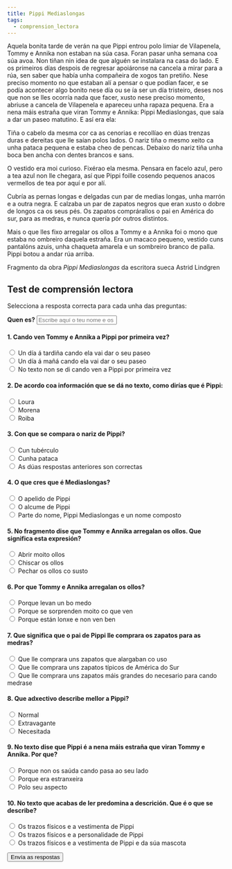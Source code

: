 ```yaml
---
title: Pippi Mediaslongas
tags:
  - comprension_lectora
---
```


<article>
Aquela bonita tarde de verán na que Pippi entrou polo limiar de Vilapenela, Tommy e Annika non estaban na súa casa. Foran pasar unha semana coa súa avoa. Non tiñan nin idea de que alguén se instalara na casa do lado. E os primeiros días despois de regresar apoiáronse na cancela a mirar para a rúa, sen saber que había unha compañeira de xogos tan pretiño. Nese preciso momento no que estaban alí a pensar o que podían facer, e se podía acontecer algo bonito nese día ou se ía ser un día tristeiro, deses nos que non se lles ocorría nada que facer, xusto nese preciso momento, abriuse a cancela de Vilapenela e apareceu unha rapaza pequena. Era a nena máis estraña que viran Tommy e Annika: Pippi Mediaslongas, que saía a dar un paseo matutino. E así era ela:

Tiña o cabelo da mesma cor ca as cenorias e recollíao en dúas trenzas duras e
dereitas que lle saían polos lados. O nariz tiña o mesmo xeito ca unha pataca
pequena e estaba cheo de pencas. Debaixo do nariz tiña unha boca ben ancha con
dentes brancos e sans.

O vestido era moi curioso. Fixérao ela mesma. Pensara en facelo azul, pero a tea
azul non lle chegara, así que Pippi foille cosendo pequenos anacos vermellos de
tea por aquí e por alí.

Cubría as pernas longas e delgadas cun par de medias longas, unha marrón e a
outra negra. E calzaba un par de zapatos negros que eran xusto o dobre de longos
ca os seus pés. Os zapatos comprárallos o pai en América do sur, para as medras,
e nunca quería pór outros distintos.

Mais o que lles fixo arregalar os ollos a Tommy e a Annika foi o mono que estaba
no ombreiro daquela estraña. Era un macaco pequeno, vestido cuns pantalóns
azuis, unha chaqueta amarela e un sombreiro branco de palla. Pippi botou a andar
rúa arriba.

<footer>

Fragmento da obra _Pippi Mediaslongas_ da escritora sueca Astrid Lindgren

</footer>

</article>

## Test de comprensión lectora

Selecciona a resposta correcta para cada unha das preguntas:

<form name="pippi-mediaslongas" method="POST" netlify>
  <label for="name"><strong>Quen es?</strong></label>
  <input type="text" name="nome" placeholder="Escribe aquí o teu nome e os teus apelidos" required>

#### 1. Cando ven Tommy e Annika a Pippi por primeira vez?

<label><input type="radio" name="1" value="a"> Un día á tardiña cando ela vai
dar o seu paseo</label>\
<label><input type="radio" name="1" value="b"> Un día á mañá cando ela vai dar o
seu paseo</label>\
<label><input type="radio" name="1" value="c"> No texto non se di cando ven a
Pippi por primeira vez</label>

#### 2. De acordo coa información que se dá no texto, como dirías que é Pippi:

<label><input type="radio" name="2" value="a"> Loura </label>\
<label><input type="radio" name="2" value="b"> Morena </label>\
<label><input type="radio" name="2" value="c"> Roiba </label>

#### 3. Con que se compara o nariz de Pippi?

<label><input type="radio" name="3" value="a"> Cun tubérculo </label>\
<label><input type="radio" name="3" value="b"> Cunha pataca </label>\
<label><input type="radio" name="3" value="c"> As dúas respostas anteriores son
correctas </label>

#### 4. O que cres que é Mediaslongas?

<label><input type="radio" name="4" value="a"> O apelido de Pippi </label>\
<label><input type="radio" name="4" value="b"> O alcume de Pippi </label>\
<label><input type="radio" name="4" value="c"> Parte do nome, Pippi Mediaslongas
e un nome composto </label>

#### 5. No fragmento dise que Tommy e Annika arregalan os ollos. Que significa esta expresión?

<label><input type="radio" name="5" value="a"> Abrir moito ollos </label>\
<label><input type="radio" name="5" value="b"> Chiscar os ollos </label>\
<label><input type="radio" name="5" value="c"> Pechar os ollos co susto </label>

#### 6. Por que Tommy e Annika arregalan os ollos?

<label><input type="radio" name="6" value="a"> Porque levan un bo medo </label>\
<label><input type="radio" name="6" value="b"> Porque se sorprenden moito co que
ven </label>\
<label><input type="radio" name="6" value="c"> Porque están lonxe e non ven ben
</label>

#### 7. Que significa que o pai de Pippi lle comprara os zapatos para as medras?

<label><input type="radio" name="7" value="a"> Que lle comprara uns zapatos que
alargaban co uso </label>\
<label><input type="radio" name="7" value="b"> Que lle comprara uns zapatos
típicos de América do Sur </label>\
<label><input type="radio" name="7" value="c"> Que lle comprara uns zapatos máis
grandes do necesario para cando medrase </label>

#### 8. Que adxectivo describe mellor a Pippi?

<label><input type="radio" name="8" value="a"> Normal </label>\
<label><input type="radio" name="8" value="b"> Extravagante </label>\
<label><input type="radio" name="8" value="c"> Necesitada </label>

#### 9. No texto dise que Pippi é a nena máis estraña que viran Tommy e Annika. Por que?

<label><input type="radio" name="9" value="a"> Porque non os saúda cando pasa ao
seu lado </label>\
<label><input type="radio" name="9" value="b"> Porque era estranxeira </label>\
<label><input type="radio" name="9" value="c"> Polo seu aspecto </label>

#### 10. No texto que acabas de ler predomina a descrición. Que é o que se describe?

<label><input type="radio" name="10" value="a"> Os trazos físicos e a vestimenta
de Pippi </label>\
<label><input type="radio" name="10" value="b"> Os trazos físicos e a
personalidade de Pippi </label>\
<label><input type="radio" name="10" value="c"> Os trazos físicos e a vestimenta
de Pippi e da súa mascota </label>

<button type="submit" name="submit">Envía as respostas</button>

</form>
